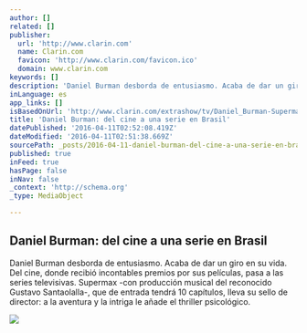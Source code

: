 ```yaml
---
author: []
related: []
publisher:
  url: 'http://www.clarin.com'
  name: Clarin.com
  favicon: 'http://www.clarin.com/favicon.ico'
  domain: www.clarin.com
keywords: []
description: 'Daniel Burman desborda de entusiasmo. Acaba de dar un giro en su vida. Del cine, donde recibió incontables premios por sus películas, pasa a las series televisivas. Supermax -con producción musical del reconocido Gustavo Santaolalla-, que de entrada tendrá 10 capítulos, lleva su sello de director: a la aventura y la intriga le añade el thriller psicológico.'
inLanguage: es
app_links: []
isBasedOnUrl: 'http://www.clarin.com/extrashow/tv/Daniel_Burman-Supermax_0_1508249597.html'
title: 'Daniel Burman: del cine a una serie en Brasil'
datePublished: '2016-04-11T02:52:08.419Z'
dateModified: '2016-04-11T02:51:38.669Z'
sourcePath: _posts/2016-04-11-daniel-burman-del-cine-a-una-serie-en-brasil.md
published: true
inFeed: true
hasPage: false
inNav: false
_context: 'http://schema.org'
_type: MediaObject

---
```

<article style=""><h1>Daniel Burman: del cine a una serie en Brasil</h1><p>Daniel Burman desborda de entusiasmo. Acaba de dar un giro en su vida. Del cine, donde recibió incontables premios por sus películas, pasa a las series televisivas. Supermax -con producción musical del reconocido Gustavo Santaolalla-, que de entrada tendrá 10 capítulos, lleva su sello de director: a la aventura y la intriga le añade el thriller psicológico.</p><img src="http://images.clarin.com/extrashow/tv/TV-Daniel-Burman-Supermax-Globo_CLAIMA20160121_0366_4.jpg" /></article>